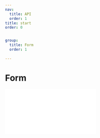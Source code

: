 ```yaml
---
nav: 
  title: API
  order: 1
title: start
order: 0


group:
  title: Form
  order: 1
  
---
```


# Form 
<embed src="./defaultContent/_formStart.md"></embed> 
